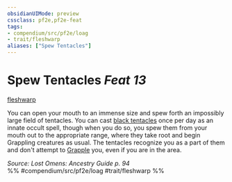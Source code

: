 ```yaml
---
obsidianUIMode: preview
cssclass: pf2e,pf2e-feat
tags:
- compendium/src/pf2e/loag
- trait/fleshwarp
aliases: ["Spew Tentacles"]
---
```

# Spew Tentacles  *Feat 13*  
[fleshwarp](../../Rules/traits/fleshwarp-loag.md)  


You can open your mouth to an immense size and spew forth an impossibly large field of tentacles. You can cast [black tentacles](../spells/black-tentacles.md) once per day as an innate occult spell, though when you do so, you spew them from your mouth out to the appropriate range, where they take root and begin Grappling creatures as usual. The tentacles recognize you as a part of them and don't attempt to [Grapple](../../Rules/actions/grapple.md) you, even if you are in the area.

*Source: Lost Omens: Ancestry Guide p. 94*  
%% #compendium/src/pf2e/loag #trait/fleshwarp %%